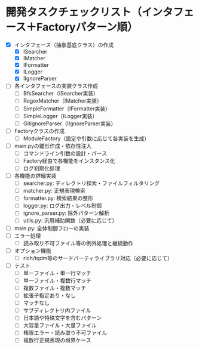 # 開発タスクチェックリスト（インタフェース＋Factoryパターン順）

- [x] インタフェース（抽象基底クラス）の作成
  - [x] ISearcher
  - [x] IMatcher
  - [x] IFormatter
  - [x] ILogger
  - [x] IIgnoreParser
- [ ] 各インタフェースの実装クラス作成
  - [ ] BfsSearcher（ISearcher実装）
  - [ ] RegexMatcher（IMatcher実装）
  - [ ] SimpleFormatter（IFormatter実装）
  - [ ] SimpleLogger（ILogger実装）
  - [ ] GitignoreParser（IIgnoreParser実装）
- [ ] Factoryクラスの作成
  - [ ] ModuleFactory（設定や引数に応じて各実装を生成）
- [ ] main.pyの雛形作成・依存性注入
  - [ ] コマンドライン引数の設計・パース
  - [ ] Factory経由で各機能をインスタンス化
  - [ ] ログ初期化処理
- [ ] 各機能の詳細実装
  - [ ] searcher.py: ディレクトリ探索・ファイルフィルタリング
  - [ ] matcher.py: 正規表現検索
  - [ ] formatter.py: 検索結果の整形
  - [ ] logger.py: ログ出力・レベル制御
  - [ ] ignore_parser.py: 除外パターン解析
  - [ ] utils.py: 汎用補助関数（必要に応じて）
- [ ] main.py: 全体制御フローの実装
- [ ] エラー処理
  - [ ] 読み取り不可ファイル等の例外処理と継続動作
- [ ] オプション機能
  - [ ] rich/tqdm等のサードパーティライブラリ対応（必要に応じて）
- [ ] テスト
  - [ ] 単一ファイル・単一行マッチ
  - [ ] 単一ファイル・複数行マッチ
  - [ ] 複数ファイル・複数マッチ
  - [ ] 拡張子指定あり・なし
  - [ ] マッチなし
  - [ ] サブディレクトリ内ファイル
  - [ ] 日本語や特殊文字を含むパターン
  - [ ] 大容量ファイル・大量ファイル
  - [ ] 権限エラー・読み取り不可ファイル
  - [ ] 複数行正規表現の境界ケース

